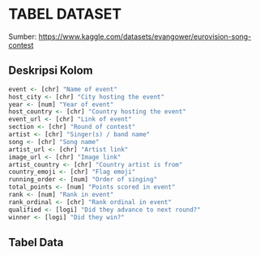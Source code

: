 # TABEL DATASET

Sumber: <https://www.kaggle.com/datasets/evangower/eurovision-song-contest>

## Deskripsi Kolom

```r
event <- [chr] "Name of event"
host_city <- [chr] "City hosting the event"
year <- [num] "Year of event"
host_country <- [chr] "Country hosting the event"
event_url <- [chr] "Link of event"
section <- [chr] "Round of contest"
artist <- [chr] "Singer(s) / band name"
song <- [chr] "Song name"
artist_url <- [chr] "Artist link"
image_url <- [chr] "Image link"
artist_country <- [chr] "Country artist is from"
country_emoji <- [chr] "Flag emoji"
running_order <- [num] "Order of singing"
total_points <- [num] "Points scored in event"
rank <- [num] "Rank in event"
rank_ordinal <- [chr] "Rank ordinal in event"
qualified <- [logi] "Did they advance to next round?"
winner <- [logi] "Did they win?"
```

## Tabel Data

